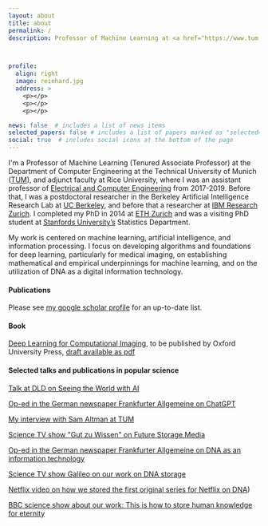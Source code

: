 ```yaml
---
layout: about
title: about
permalink: /
description: Professor of Machine Learning at <a href="https://www.tum.de/">TUM</a>



profile:
  align: right
  image: reinhard.jpg
  address: >
    <p></p>
    <p></p>
    <p></p>

news: false  # includes a list of news items
selected_papers: false # includes a list of papers marked as "selected={true}"
social: true  # includes social icons at the bottom of the page
---
```


I'm a Professor of Machine Learning (Tenured Associate Professor) at the Department of Computer Engineering at the Technical University of Munich ([TUM](https://www.tum.de/)), and adjunct faculty at Rice University, where I was an assistant professor of [Electrical and Computer Engineering](https://www.ece.rice.edu/) from 2017-2019. Before that, I was a postdoctoral researcher in the Berkeley Artificial Intelligence Research Lab at [UC Berkeley](http://www.berkeley.edu/), and before that a researcher at [IBM Research Zurich](http://www.research.ibm.com/labs/zurich/). I completed my PhD in 2014 at [ETH Zurich](https://www.ethz.ch/) and was a visiting PhD student at [Stanfords University’s](https://www.stanford.edu/) Statistics Department. 

My work is centered on machine learning, artificial intelligence, and information processing. I focus on developing algorithms and foundations for deep learning, particularly for medical imaging, on establishing mathematical and empirical underpinnings for machine learning, and on the utilization of DNA as a digital information technology.

#### Publications

Please see [my google scholar profile](https://scholar.google.com/citations?hl=en&user=ZWV0I7cAAAAJ&view_op=list_works&sortby=pubdate) for an up-to-date list. 


#### Book

[Deep Learning for Computational Imaging](https://github.com/MLI-lab/deep_inverse_book.github.io/), to be published by Oxford University Press, [draft available as pdf](https://github.com/MLI-lab/deep_inverse_book.github.io/blob/main/assets/deep_inverse_reader.pdf)

#### Selected talks and publications in popular science

[Talk at DLD on Seeing the World with AI](https://www.youtube.com/watch?v=sl40mRJ4_1Y)

[Op-ed in the German newspaper Frankfurter Allgemeine on ChatGPT](https://www.faz.net/pro/d-economy/kuenstliche-intelligenz-was-jeder-ueber-chatgpt-wissen-sollte-19037664.html) 

[My interview with Sam Altman at TUM](https://www.youtube.com/watch?v=uaQZIK9gvNo)

[Science TV show "Gut zu Wissen" on Future Storage Media](https://www.br.de/br-fernsehen/sendungen/gut-zu-wissen/dna-speicher-daten-forschung-algorithmen-100.html)



[Op-ed in the German newspaper Frankfurter Allgemeine on DNA as an information technology](https://www.faz.net/aktuell/wirtschaft/digitec/speichern-wir-unsere-daten-bald-auf-dna-17053725.html)

[Science TV show Galileo on our work on DNA storage](https://www.youtube.com/watch?v=wdqpvFRwt0I)

[Netflix video on how we stored the first original series for Netflix on DNA](https://www.youtube.com/watch?v=DMYgjOHgHxc))

[BBC science show about our work: This is how to store human knowledge for eternity](https://www.bbc.com/future/article/20151122-this-is-how-to-store-human-knowledge-for-eternity)


